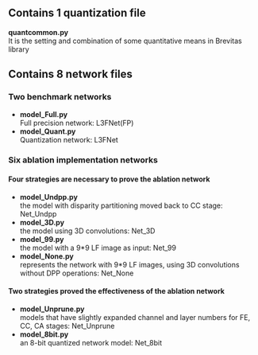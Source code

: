 ## Contains 1 quantization file
__quantcommon.py__  
It is the setting and combination of some quantitative means in Brevitas library

## Contains 8 network files

### Two benchmark networks

- __model_Full.py__  
  Full precision network: L3FNet(FP)
- __model_Quant.py__  
  Quantization network: L3FNet

### Six ablation implementation networks

#### Four strategies are necessary to prove the ablation network

- __model_Undpp.py__  
  the model with disparity partitioning moved back to CC stage: Net_Undpp
- __model_3D.py__  
  the model using 3D convolutions: Net_3D
- __model_99.py__  
 the model with a 9*9 LF image as input: Net_99
- __model_None.py__  
  represents the network with 9*9 LF images, using 3D convolutions without DPP operations: Net_None

#### Two strategies proved the effectiveness of the ablation network

- __model_Unprune.py__  
  models that have slightly expanded channel and layer numbers for FE, CC, CA stages: Net_Unprune
- __model_8bit.py__  
  an 8-bit quantized network model: Net_8bit
